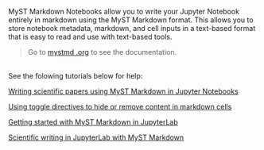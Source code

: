 MyST Markdown Notebooks allow you to write your Jupyter Notebook entirely in markdown using the MyST Markdown format. This allows you to store notebook metadata, markdown, and cell inputs in a text-based format that is easy to read and use with text-based tools.

>Go to [mystmd
.org](https://mystmd.org/) to see the documentation.

\
See the folowing tutorials below for help:

[Writing scientific papers using MyST Markdown in Jupyter Notebooks](https://www.youtube.com/watch?v=1BWYLzQd8Ds&t=1065s)

[Using toggle directives to hide or remove content in markdown cells](https://jupyterbook.org/en/stable/interactive/hiding.html#:~:text=To%20hide%20Markdown%2C%20use%20the,outputs%2C%20use%20notebook%20cell%20tags.)

[Getting started with MyST Markdown in JupyterLab](https://www.youtube.com/watch?v=gM0IMVPH9AU)

[Scientific writing in JupyterLab with MyST Markdown](https://www.youtube.com/watch?v=F3st8X0L1Ys)